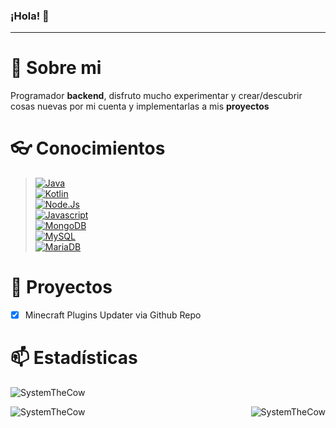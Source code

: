 ### ¡Hola! 👋
---
# 📑 Sobre mi
Programador **backend**, disfruto mucho experimentar y crear/descubrir cosas nuevas por mi cuenta y implementarlas a mis **proyectos**
# 👓 Conocimientos
> [![Java](https://img.shields.io/badge/-Java-FF0000?style=for-the-badge&logo=apachemaven&logoColor=white&labelColor=101010)]()<br/>
> [![Kotlin](https://img.shields.io/badge/-Kotlin-945ef7?style=for-the-badge&logo=kotlin&logoColor=white&labelColor=101010)]()<br/>
> [![Node.Js](https://img.shields.io/badge/-Node.Js-339933?style=for-the-badge&logo=node.js&logoColor=white&labelColor=101010)]()<br/>
> [![Javascript](https://img.shields.io/badge/-Javascript-3b85d1?style=for-the-badge&logo=javascript&logoColor=white&labelColor=101010)]()<br/>
> [![MongoDB](https://img.shields.io/badge/-MongoDB-74fc8b?style=for-the-badge&logo=MongoDB&logoColor=white&labelColor=101010)]()<br/>
> [![MySQL](https://img.shields.io/badge/-MySQL-4479A1?style=for-the-badge&logo=MySQL&logoColor=white&labelColor=101010)]()<br/>
> [![MariaDB](https://img.shields.io/badge/-MariaDB-255d9c?style=for-the-badge&logo=mariadb&logoColor=white&labelColor=101010)]()<br/>
> 
# 🌱 Proyectos
- [x] Minecraft Plugins Updater via Github Repo
# 📫 Estadísticas
<p align="left"> <img src="https://komarev.com/ghpvc/?username=System32Developer&label=Profile%20views&color=0e75b6&style=flat" alt="SystemTheCow" /> </p>
<p><img align="left" src="https://github-readme-stats.vercel.app/api/top-langs?username=System32Developer&theme=tokyonight&show_icons=true&locale=en&layout=compact"alt="SystemTheCow"/></p>
<p>&nbsp;<img align="right" src="https://github-readme-stats.vercel.app/api?username=System32Developer&theme=tokyonight&show_icons=true&locale=en" alt="SystemTheCow" /></p>
